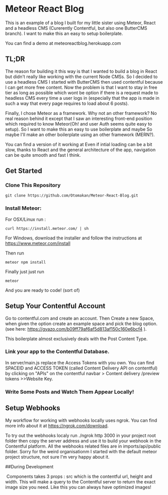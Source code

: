 # Meteor React Blog

This is an example of a blog I built for my little sister using Meteor, React and a headless CMS (Curerently Contentful, but also one ButterCMS branch). I want to make this an easy to setup boilerplate. 

You can find a demo at meteoreactblog.herokuapp.com

## TL;DR

The reason for building it this way is that I wanted to build a blog in React but didn't really like working with the current Node CMSs. So I decided to use a headless CMS I started with ButterCMS then used contentful because I can get more free content. Now the problem is that I want to stay in free tier as long as possible which wont be option if there is a request made to headless CMS every time a user logs in (especially that the app is made in such a way that every page requires to load about 6 posts). 

Finally, I chose Meteor as a framework. Why not an other framework? No real reason behind it except that I saw an interesting front-end position which required to know Meteor(Oh! and user Auth seems quite easy to setup). So I want to make this an easy to use boilerplate and maybe  So maybe I'll make an other boilerplate using an other framework (MERN?).

You can find a version of it working at 
Even if intial loading can be a bit slow, thanks to React and the general architecture of the app, navigation can be quite smooth and fast I think. 

## Get Started
### Clone This Repository
```
git clone https://github.com/Otomakan/Meteor-React-Blog.git
```

### Install Meteor: 
For OSX/Linux run :
```
curl https://install.meteor.com/ | sh
```

For Windows, download the installer and follow the instructions at https://www.meteor.com/install

Then run 
```
meteor npm install
```

Finally just just run 
```
meteor
```
And you are ready to code! (sort of)

## Setup Your Contentful Account

Go to contentful.com and create an account. Then Create a new Space, when given the option create an example space and pick the blog option.  (see here: https://gyazo.com/b09ff79af6af5d813af150c160e6bcf4 ). 

This boilerplate almost exclusively deals with the Post Content Type. 


### Link your app to the Contentful Database. 
In server/main.js replace the Access Tokens with you own. You can find SPACEID and ACCESS TOKEN (called Content Delivery API on contentful) by clicking on "APIs" on the contentful navbar > Content delivery /preview tokens >>Website Key.

### Write Some Posts and Watch Them Appear Locally!



## Setup Webhooks
My workflow for working with webhooks locally  uses ngrok. You can find more info about it at https://ngrok.com/download.

To try out the webhooks localy run ./ngrok http 3000 in your project root folder then copy the server address and use it to build your webhook in the Contentful platform. 
All the webhooks related files are in imports/api/public folder. Sorry for the weird organisationm I started with the default meteor project structure, not sure I'm very happy about it. 

##During Development 


<Image> Components takes 3 props : src which is the contentful url, height and width. This will make a query to the Contentful server to return the exact image size you need. Like this you can always have optimized images!

